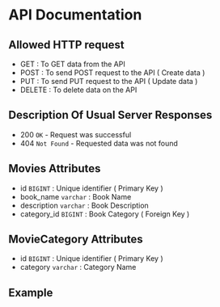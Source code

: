 # API Documentation

## Allowed HTTP request

-   GET : To GET data from the API
-   POST : To send POST request to the API ( Create data )
-   PUT : To send PUT request to the API ( Update data )
-   DELETE : To delete data on the API

## Description Of Usual Server Responses

-   200 `OK` - Request was successful
-   404 `Not Found` - Requested data was not found

## Movies Attributes

-   id `BIGINT` : Unique identifier ( Primary Key )
-   book_name `varchar` : Book Name
-   description `varchar` : Book Description
-   category_id `BIGINT` : Book Category ( Foreign Key )

## MovieCategory Attributes

-   id `BIGINT` : Unique identifier ( Primary Key )
-   category `varchar` : Category Name

## Example
